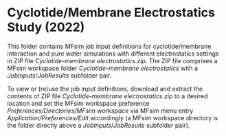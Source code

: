# Cyclotide/Membrane Electrostatics Study (2022)

This folder contains MFsim job input definitions for cyclotide/membrane interaction and pure water simulations with different electrostatics settings in ZIP file *Cyclotide-membrane electrostatics.zip*. The ZIP file comprises a MFsim workspace folder *Cyclotide-membrane electrostatics* with a *JobInputs*/*JobResults* subfolder pair.

To view or (re)use the job input definitions, download and extract the contents of ZIP file *Cyclotide-membrane electrostatics.zip* to a desired location and set the MFsim workspace preference *Preferences/Directories/MFsim workspace* via MFsim menu entry *Application/Preferences/Edit* accordingly (a MFsim workspace directory is the folder directly above a *JobInputs*/*JobResults* subfolder pair).
